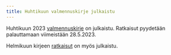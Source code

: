 ```yaml
---
title: Huhtikuun valmennuskirje julkaistu
---
```


Huhtikuun 2023 [valmennuskirje](/valmennus/2023/kirje_2023_04.pdf) on julkaistu.
Ratkaisut pyydetään palauttamaan viimeistään 28.5.2023.

Helmikuun kirjeen [ratkaisut](/valmennus/2023/ratkaisut_2023_02.pdf) on myös julkaistu.

